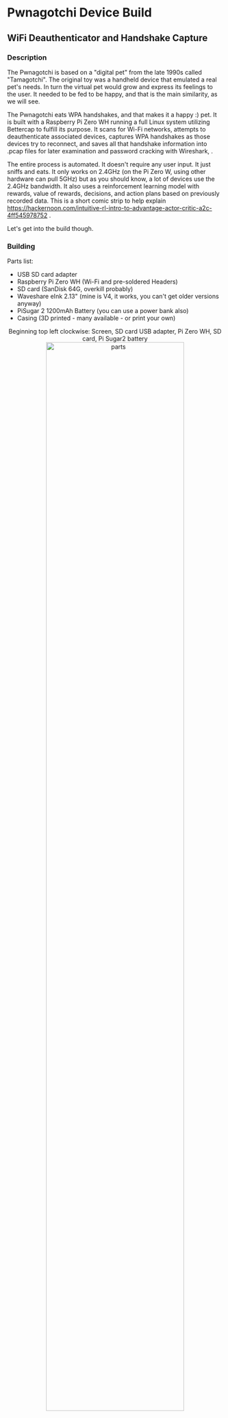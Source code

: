# Pwnagotchi Device Build

## WiFi Deauthenticator and Handshake Capture

### Description

The Pwnagotchi is based on a "digital pet"  from the late 1990s called "Tamagotchi". The original toy was a
handheld device that emulated a real pet's needs. In turn the virtual pet would grow and express its feelings to the user.
It needed to be fed to be happy, and that is the main similarity, as we will see.

The Pwnagotchi eats WPA handshakes, and that makes it a happy :) pet. It is built with a Raspberry Pi Zero WH running
a full Linux system utilizing Bettercap to fulfill its purpose. It scans for Wi-Fi networks, attempts to deauthenticate
associated devices, captures WPA handshakes as those devices try to reconnect, and saves all that handshake information
into .pcap files for later examination and password cracking with Wireshark, .

The entire process is automated. It doesn't require any user input. It just sniffs and eats. It only works on 2.4GHz (on the
Pi Zero W, using other hardware can pull 5GHz) but as you should know, a lot of devices use the 2.4GHz bandwidth. It also uses a reinforcement learning model with rewards, value of rewards, decisions, and action plans based on previously recorded data. This is a short comic strip to help explain https://hackernoon.com/intuitive-rl-intro-to-advantage-actor-critic-a2c-4ff545978752 .

Let's get into the build though.

### Building

Parts list:
- USB SD card adapter
- Raspberry Pi Zero WH (Wi-Fi and pre-soldered Headers)
- SD card (SanDisk 64G, overkill probably)
- Waveshare eInk 2.13" (mine is V4, it works, you can't get older versions anyway)
- PiSugar 2 1200mAh Battery (you can use a power bank also)
- Casing (3D printed - many available - or print your own)

<p align="center">Beginning top left clockwise: Screen, SD card USB adapter, Pi Zero WH, SD card, Pi Sugar2 battery 
  <br/>
  <img src="https://imgur.com/mR0FWTo.jpg" height="80%" width="80%" alt="parts"/><br /><br />
</p>

There are 3 parts to the sandwich here. The pi attaches to the battery interface and screws in place. Then the screen
plugs into the header pins. These are small and delicate pieces, but it's not too bad if you take your time and don't force things. I made sure not to press hard on the eInk screen, as it may damage its functionality. I connected the pi board and battery together first, then placed the screen face down to distribute pressure evenly while inserting the header pins into the screen interface. It all needs to fit firmly together to fit snugly inside the case.

<p align="center">Components from top, moving down: screen, pi board, battery pack.
  <br/>
  <img src="https://imgur.com/R8rlUZi.jpg" height="80%" width="80%" alt="parts_together"/><br /><br />
</p>


## Install and configuration

Now that all of the pieces are together, we can plug it in and install the image. Credit to https://github.com/jayofelony/pwnagotchi who has
kept the project active and is the source for the most recent stable release.

- Download the image file https://github.com/jayofelony/pwnagotchi
- Write the image to the SD card (Pi imager, Balena etcher)
- Get some drivers so we can SSH into the device 
- Set the IP and mask (10.0.0.1 /24)
- SSH into the device (PuTTY, Powershell) with default credentials which we will change
- Make some changes to the configuration file found in /etc/pwnagotchi/config.toml
	- naming the device, language
	- whitelist any WAP you don't want to attack
	- enable display, type of display, color
	- too many config choices to list, see this reference https://github.com/evilsocket/pwnagotchi/blob/master/pwnagotchi/defaults.toml
	
- You can also run the device in a headless configuration
- Connection by bluetooth tethering to your phone is also possible
- Antenna modification can be accomplished by soldering directly to the board or possibly with USB connection (some report success)
	- This provides much better reception for sniffing

### Web GUI

There is a web UI at http://10.0.0.2:8080/
	- You will need to change the login : pass in the config.toml file we discussed earlier
	- This provides an easy way to control custom plugins and configuration
	
### Bettercap GUI

There is also a Bettercap UI at http://10.0.0.2:80/

### Placing inside the case
Placing the device inside of the case I chose was a tight fit. I used paper to protect the screen from scratches while sliding it into place. Also be careful with the ribbon cable, it is very fragile.

<p align="center">Assembled components inside the casing.
 <br/>
  <img src="https://imgur.com/VsxKy1m.jpg" height="80%" width="80%" alt="parts-inside-case"/><br /><br />
</p>

## Cracking methods

There are different methods to get the pcap files off the device. You can use a tool like FileZilla for a GUI to explore the device in a more user friendly way. The handshake files are found in /root/handshakes/ . You can then copy them to your PC, move them to a Kali VM if you don't already have an active Kali environment spun up. Now you can search through Wireshark and the files for more detail, which can betime consuming.

- You can also use hcxpcapngtool that will convert this information for you.
- 'hcxpcapngtool -o hash.hc22000 ./handshakes/*.pcap' this statement is explained below:
	- hcxpcap tool name
	- output command and file name in hashcat form
	- carry out action in handshakes directory
	- wildcard for any .pcap file there, regardless of name
- You are going to want a good GPU for cracking, or a cloud VM
- Password lists
	- WPA lists at https://www.weakpass.com
		- 'Super WPA' list 11GB
		- 'All-In-One-WiFi' list 134GB
		- You can also build your own custom wordlists in Kali and combine into custom wordlists
 

## Finished build
<p align="center"> Looks can be deceiving
  <br/>
  <img src="https://imgur.com/emJEgKR.jpg" height="80%" width="80%" alt="finished-build"/><br /><br />
</p>

Credit goes to all of the developers who worked on the device. This project reflects building and studying the device. This project is meant for ethical hacking purposes, education, and analysis. I do not condone using this device or knowledge in malicious manner.
